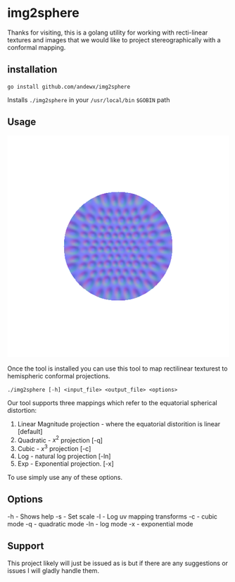 # img2sphere

Thanks for visiting, this is a golang utility for working with recti-linear textures and images that we would like to project stereographically with a conformal mapping.

## installation

```
go install github.com/andewx/img2sphere
```

Installs `./img2sphere` in your `/usr/local/bin` `$GOBIN` path

## Usage

![Example](example.png)

Once the tool is installed you can use this tool to map rectilinear texturest to hemispheric conformal projections.

```
./img2sphere [-h] <input_file> <output_file> <options>
```

Our tool supports three mappings which refer to the equatorial spherical distortion:

1. Linear Magnitude projection - where the equatorial distorition is linear [default]
2. Quadratic - $x^2$ projection [-q]
3. Cubic - $x^3$ projection [-c]
4. Log - natural log projection [-ln]
5. Exp - Exponential projection. [-x]

To use simply use any of these options.

## Options

-h - Shows help
-s - Set scale
-l - Log uv mapping transforms
-c - cubic mode
-q - quadratic mode
-ln - log mode
-x - exponential mode


## Support

This project likely will just be issued as is but if there are any suggestions or issues I will gladly handle them.


